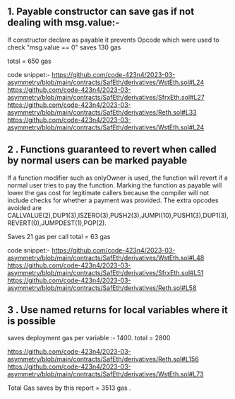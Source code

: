 ## 1. Payable constructor can save gas if not dealing with msg.value:-
If constructor declare as payable it prevents Opcode which 
were used to check "msg.value == 0" 
saves 130 gas

total = 650 gas

code snippet:-
https://github.com/code-423n4/2023-03-asymmetry/blob/main/contracts/SafEth/derivatives/WstEth.sol#L24
https://github.com/code-423n4/2023-03-asymmetry/blob/main/contracts/SafEth/derivatives/SfrxEth.sol#L27
https://github.com/code-423n4/2023-03-asymmetry/blob/main/contracts/SafEth/derivatives/Reth.sol#L33
https://github.com/code-423n4/2023-03-asymmetry/blob/main/contracts/SafEth/derivatives/WstEth.sol#L24

## 2 . Functions guaranteed to revert when called by normal users can be marked payable

If a function modifier such as onlyOwner is used, the function will revert if a normal user tries to pay the function. Marking the function as payable will lower the gas cost for legitimate callers because the compiler will not include checks for whether a payment was provided. The extra opcodes avoided are CALLVALUE(2),DUP1(3),ISZERO(3),PUSH2(3),JUMPI(10),PUSH1(3),DUP1(3),REVERT(0),JUMPDEST(1),POP(2).

 Saves 21 gas per call
total = 63 gas

code snippet:-
https://github.com/code-423n4/2023-03-asymmetry/blob/main/contracts/SafEth/derivatives/WstEth.sol#L48
https://github.com/code-423n4/2023-03-asymmetry/blob/main/contracts/SafEth/derivatives/SfrxEth.sol#L51
https://github.com/code-423n4/2023-03-asymmetry/blob/main/contracts/SafEth/derivatives/Reth.sol#L58


## 3 . Use named returns for local variables where it is possible

saves deployment gas per variable :- 1400.
total = 2800

https://github.com/code-423n4/2023-03-asymmetry/blob/main/contracts/SafEth/derivatives/Reth.sol#L156
https://github.com/code-423n4/2023-03-asymmetry/blob/main/contracts/SafEth/derivatives/WstEth.sol#L73

Total Gas saves by this report = 3513 gas .